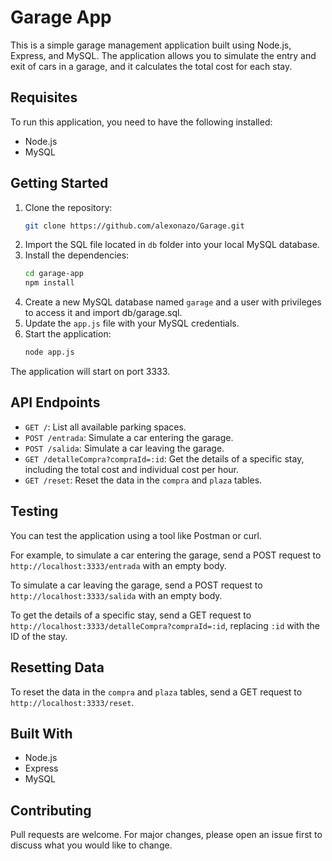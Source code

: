 # Garage App

This is a simple garage management application built using Node.js, Express, and MySQL. The application allows you to simulate the entry and exit of cars in a garage, and it calculates the total cost for each stay.

## Requisites 
To run this application, you need to have the following installed:

- Node.js
- MySQL

## Getting Started 
1. Clone the repository:
    ```bash
    git clone https://github.com/alexonazo/Garage.git
2. Import  the SQL file located in `db` folder into your local MySQL database.
3. Install the dependencies:
    ```bash
    cd garage-app
    npm install
    ```
4. Create a new MySQL database named `garage` and a user with privileges to access it and import db/garage.sql.
5. Update the `app.js` file with your MySQL credentials.
6. Start the application:
    ```bash
    node app.js
    ```
The application will start on port 3333.

## API Endpoints
- `GET /`: List all available parking spaces.
- `POST /entrada`: Simulate a car entering the garage.
- `POST /salida`: Simulate a car leaving the garage.
- `GET /detalleCompra?compraId=:id`: Get the details of a specific stay, including the total cost and individual cost per hour.
- `GET /reset`: Reset the data in the `compra` and `plaza` tables.

## Testing 
You can test the application using a tool like Postman or curl.

For example, to simulate a car entering the garage, send a POST request to `http://localhost:3333/entrada` with an empty body.

To simulate a car leaving the garage, send a POST request to `http://localhost:3333/salida` with an empty body.

To get the details of a specific stay, send a GET request to `http://localhost:3333/detalleCompra?compraId=:id`, replacing `:id` with the ID of the stay.

## Resetting Data 
To reset the data in the `compra` and `plaza` tables, send a GET request to `http://localhost:3333/reset`.

## Built With 
- Node.js
- Express
- MySQL

## Contributing 
Pull requests are welcome. For major changes, please open an issue first to discuss what you would like to change.
